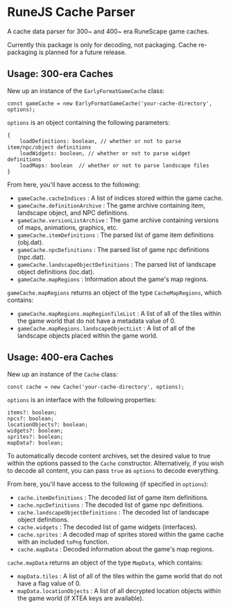 # RuneJS Cache Parser

A cache data parser for 300~ and 400~ era RuneScape game caches.

Currently this package is only for decoding, not packaging. Cache re-packaging is planned for a future release.

## Usage: 300-era Caches

New up an instance of the `EarlyFormatGameCache` class:

`const gameCache = new EarlyFormatGameCache('your-cache-directory', options);`

`options` is an object containing the following parameters:
```
{ 
    loadDefinitions: boolean, // whether or not to parse item/npc/object definitions
    loadWidgets: boolean, // whether or not to parse widget definitions 
    loadMaps: boolean  // whether or not to parse landscape files
}
```

From here, you'll have access to the following:

- `gameCache.cacheIndices` : A list of indices stored within the game cache.
- `gameCache.definitionArchive` : The game archive containing item, landscape object, and NPC definitions.
- `gameCache.versionListArchive` : The game archive containing versions of maps, animations, graphics, etc.
- `gameCache.itemDefinitions` : The parsed list of game item definitions (obj.dat).
- `gameCache.npcDefinitions` : The parsed list of game npc definitions (npc.dat).
- `gameCache.landscapeObjectDefinitions` : The parsed list of landscape object definitions (loc.dat).
- `gameCache.mapRegions` : Information about the game's map regions.

`gameCache.mapRegions` returns an object of the type `CacheMapRegions`, which contains:

- `gameCache.mapRegions.mapRegionTileList` : A list of all of the tiles within the game world that do not have a metadata value of 0.
- `gameCache.mapRegions.landscapeObjectList` : A list of all of the landscape objects placed within the game world.

## Usage: 400-era Caches

New up an instance of the `Cache` class:

`const cache = new Cache('your-cache-directory', options);`

`options` is an interface with the following properties:

```
items?: boolean;
npcs?: boolean;
locationObjects?: boolean;
widgets?: boolean;
sprites?: boolean;
mapData?: boolean;
```

To automatically decode content archives, set the desired value to true within the options passed to the `Cache` constructor. Alternatively, if you wish to decode all content, you can pass `true` as `options` to decode everything.

From here, you'll have access to the following (if specified in `options`):

- `cache.itemDefinitions` : The decoded list of game item definitions.
- `cache.npcDefinitions` : The decoded list of game npc definitions.
- `cache.landscapeObjectDefinitions` : The decoded list of landscape object definitions.
- `cache.widgets` : The decoded list of game widgets (interfaces).
- `cache.sprites` : A decoded map of sprites stored within the game cache with an included `toPng` function.
- `cache.mapData` : Decoded information about the game's map regions.

`cache.mapData` returns an object of the type `MapData`, which contains:

- `mapData.tiles` : A list of all of the tiles within the game world that do not have a flag value of 0.
- `mapData.locationObjects` : A list of all decrypted location objects within the game world (if XTEA keys are available).
